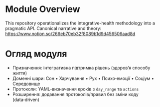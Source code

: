 # Module Overview

This repository operationalizes the integrative-health methodology into a pragmatic API.
Canonical narrative and theory: https://www.notion.so/266eb70eb32f8089b1d9d456506aad8d

# Огляд модуля

- Призначення: інтегративна підтримка рішень (здоров’я способу життя)
- Доменні шари: Сон • Харчування • Рух • Психо‑емоції • Соціум • Середовище
- Протоколи: YAML‑визначення кроків з `day_range` та `actions`
- Розширення: додавання протоколів/правил без зміни коду (data‑driven)
